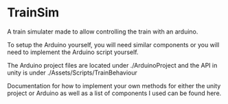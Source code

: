 # TrainSim
 A train simulater made to allow controlling the train with an arduino.

To setup the Arduino yourself, you will need similar components or you will need to implement the Arduino script yourself.

The Arduino project files are located under ./ArduinoProject and the API in unity is under ./Assets/Scripts/TrainBehaviour

Documentation for how to implement your own methods for either the unity project or Arduino as well as a list of components I used can be found here.